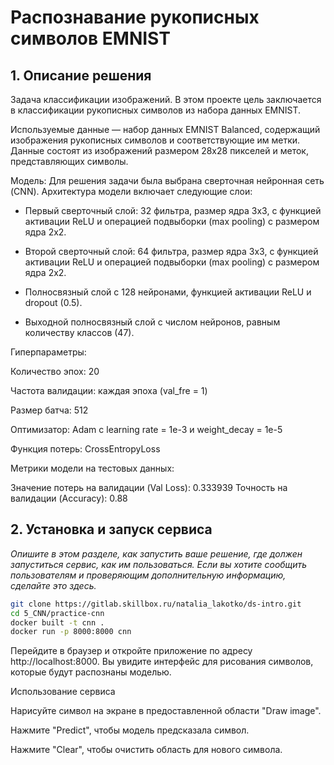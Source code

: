 # Распознавание рукописных символов EMNIST

## 1. Описание решения
Задача классификации изображений. В этом проекте цель заключается в классификации рукописных символов из набора данных EMNIST.

Используемые данные — набор данных EMNIST Balanced, содержащий изображения рукописных символов и соответствующие им метки. Данные состоят из изображений размером 28x28 пикселей и меток, представляющих символы. 

Модель: Для решения задачи была выбрана сверточная нейронная сеть (CNN). Архитектура модели включает следующие слои:

- Первый сверточный слой: 32 фильтра, размер ядра 3x3, с функцией активации ReLU и операцией подвыборки (max pooling) с размером ядра 2x2. 

- Второй сверточный слой: 64 фильтра, размер ядра 3x3, с функцией активации ReLU и операцией подвыборки (max pooling) с размером ядра 2x2.

- Полносвязный слой с 128 нейронами, функцией активации ReLU и dropout (0.5).

- Выходной полносвязный слой с числом нейронов, равным количеству классов (47).

Гиперпараметры:

Количество эпох: 20 

Частота валидации: каждая эпоха (val_fre = 1)

Размер батча: 512

Оптимизатор: Adam с learning rate = 1e-3 и weight_decay = 1e-5

Функция потерь: CrossEntropyLoss

Метрики модели на тестовых данных:

Значение потерь на валидации (Val Loss): 0.333939
Точность на валидации (Accuracy): 0.88

## 2. Установка и запуск сервиса

_Опишите в этом разделе, как запустить ваше решение, где должен запуститься сервис, как им пользоваться. Если вы хотите сообщить пользователям и проверяющим дополнительную информацию, сделайте это здесь._

```bash
git clone https://gitlab.skillbox.ru/natalia_lakotko/ds-intro.git
cd 5_CNN/practice-cnn
docker built -t cnn .
docker run -p 8000:8000 cnn
```
Перейдите в браузер и откройте приложение по адресу http://localhost:8000. Вы увидите интерфейс для рисования символов, которые будут распознаны моделью.

Использование сервиса

Нарисуйте символ на экране в предоставленной области "Draw image".

Нажмите "Predict", чтобы модель предсказала символ.

Нажмите "Clear", чтобы очистить область для нового символа.
